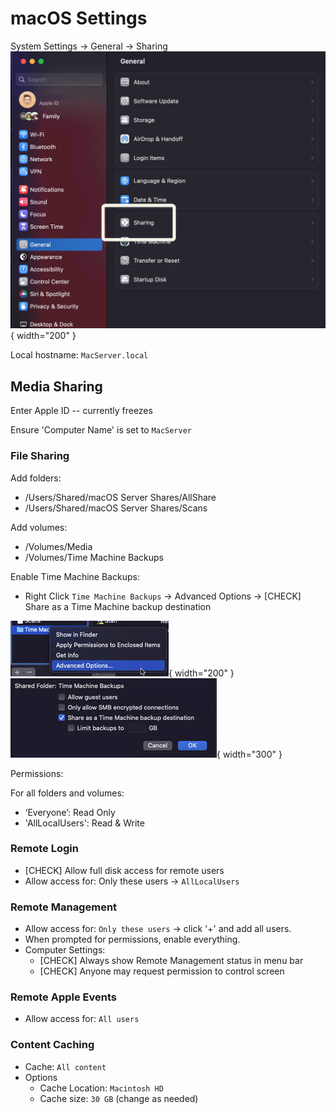 # macOS Settings

System Settings -> General -> Sharing
![settings-general-sharing.png](../img/setup/macos-settings-sharing/settings-general-sharing.png){ width="200" }

Local hostname: `MacServer.local`

## Media Sharing
Enter Apple ID -- currently freezes




Ensure 'Computer Name' is set to `MacServer`
### File Sharing
Add folders: 

- /Users/Shared/macOS Server Shares/AllShare
- ​/Users/Shared/macOS Server Shares/Scans

Add volumes:

- /Volumes/Media
- /Volumes/Time Machine Backups

Enable Time Machine Backups:

- Right Click `Time Machine Backups` -> Advanced Options -> [CHECK] Share as a Time Machine backup destination  

![jellyfin-tv-guide-data-providers.png](../img/setup/time-machine-sharing-advanced-options.png){ width="200" }
![jellyfin-tv-guide-data-providers.png](../img/setup/time-machine-sharing-advanced-options-menu.png){ width="300" }

Permissions:

For all folders and volumes:

- ‘Everyone’: Read Only
- 'AllLocalUsers': Read & Write
  
### Remote Login
- [CHECK] Allow full disk access for remote users
- Allow access for: Only these users -> `AllLocalUsers`

### Remote Management
- Allow access for: `Only these users` -> click '+' and add all users.
- When prompted for permissions, enable everything.
- Computer Settings:
    - [CHECK] Always show Remote Management status in menu bar
    - [CHECK] Anyone may request permission to control screen

### Remote Apple Events
- Allow access for: `All users`

### Content Caching
- Cache: `All content`
- Options
    - Cache Location: `Macintosh HD`
    - Cache size: `30 GB` (change as needed)
